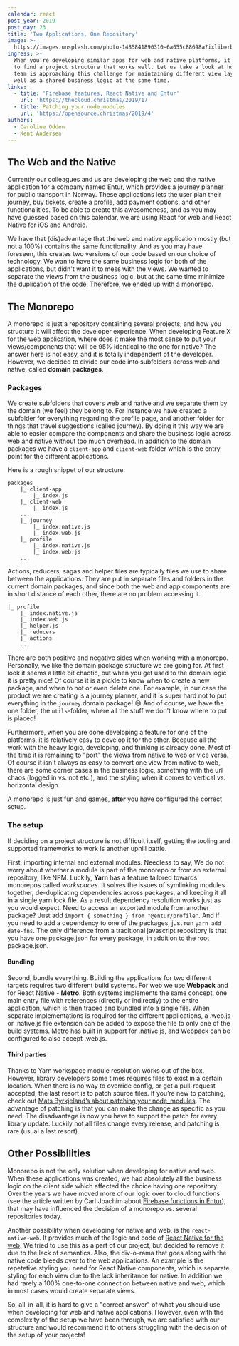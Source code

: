 ```yaml
---
calendar: react
post_year: 2019
post_day: 23
title: 'Two Applications, One Repository'
image: >-
  https://images.unsplash.com/photo-1485841890310-6a055c88698a?ixlib=rb-1.2.1&ixid=eyJhcHBfaWQiOjEyMDd9&auto=format&fit=crop&w=2250&q=80
ingress: >-
  When you’re developing similar apps for web and native platforms, it is hard
  to find a project structure that works well. Let us take a look at how our
  team is approaching this challenge for maintaining different view layers, as
  well as a shared business logic at the same time.
links:
  - title: 'Firebase features, React Native and Entur'
    url: 'https://thecloud.christmas/2019/17'
  - title: Patching your node_modules
    url: 'https://opensource.christmas/2019/4'
authors:
  - Caroline Odden
  - Kent Andersen
---
```

## The Web and the Native

Currently our colleagues and us are developing the web and the native application for a company named Entur, which provides a journey planner for public transport in Norway. These applications lets the user plan their journey, buy tickets, create a profile, add payment options, and other functionalities. To be able to create this awesomeness, and as you may have guessed based on this calendar, we are using React for web and React Native for iOS and Android.

We have that (dis)advantage that the web and native application mostly (but not a 100%) contains the same functionality. And as you may have foreseen, this creates two versions of our code based on our choice of technology. We wan to have the same business logic for both of the applications, but didn't want it to mess with the views. We wanted to separate the views from the business logic, but at the same time minimize the duplication of the code. Therefore, we ended up with a monorepo.

## The Monorepo

A monorepo is just a repository containing several projects, and how you structure it will affect the developer experience. 
When developing Feature X for the web application, where does it make the most sense to put your views/components that will be 95% identical to the one for native? The answer here is not easy, and it is totally independent of the developer. However, we decided to divide our code into subfolders across web and native, called **domain packages**.

### Packages

We create subfolders that covers web and native and we separate them by the domain (we feel) they belong to. For instance we have created a subfolder for everything regarding the profile page, and another folder for things that travel suggestions (called journey). By doing it this way we are able to easier compare the components and share the business logic across web and native without too much overhead.
In addition to the domain packages we have a `client-app` and `client-web` folder which is the entry point for the different applications.

Here is a rough snippet of our structure:

```
packages
    |_ client-app
        |_ index.js
    |_ client-web
        |_ index.js
    ...
    |_ journey
        |_ index.native.js
        |_ index.web.js
    |_ profile
        |_ index.native.js
        |_ index.web.js
    ...
```

Actions, reducers, sagas and helper files are typically files we use to share between the applications. They are put in separate files and folders in the current domain packages, and since both the web and app components are in short distance of each other, there are no problem accessing it. 

```
|_ profile
    |_ index.native.js
    |_ index.web.js
    |_ helper.js
    |_ reducers
    |_ actions
    ...
```

There are both positive and negative sides when working with a monorepo. Personally, we like the domain package structure we are going for. At first look it seems a little bit chaotic, but when you get used to the domain logic it is pretty nice! Of course it is a pickle to know when to create a new package, and when to not or even delete one. For example, in our case the product we are creating is a journey planner, and it is super hard not to put everything in the `journey` domain package! 😅 And of course, we have the one folder, the `utils`-folder, where all the stuff we don't know where to put is placed!

Furthermore, when you are done developing a feature for one of the platforms, it is relatively easy to develop it for the other. Because all the work with the heavy logic, developing, and thinking is already done. Most of the time it is remaining to "port" the views from native to web or vice versa. Of course it isn't always as easy to convert one view from native to web, there are some corner cases in the business logic, something with the url chaos (logged in vs. not etc.), and the styling when it comes to vertical vs. horizontal design.

A monorepo is just fun and games, **after** you have configured the correct setup.

### The setup

If deciding on a project structure is not difficult itself, getting the tooling and supported frameworks to work is another uphill battle. 

First, importing internal and external modules. Needless to say, We do not worry about whether a module is part of the monorepo or from an external repository, like NPM. Luckily, **Yarn** has a feature tailored towards monorepos called _workspaces_. It solves the issues of symlinking modules together, de-duplicating dependencies across packages, and keeping it all in a single yarn.lock file. As a result dependency resolution works just as you would expect. Need to access an exported module from another package? Just add `import { something } from "@entur/profile"`. And if you need to add a dependency to one of the packages, just run `yarn add date-fns`. The only difference from a traditional javascript repository is that you have one package.json for every package, in addition to the root package.json.  

#### Bundling

Second, bundle everything. Building the applications for two different targets requires two different build systems. For web we use **Webpack** and for React Native - **Metro**. Both systems implements the same concept, one main entry file with references (directly or indirectly) to the entire application, which is then traced and bundled into a single file. When separate implementations is required for the different applications, a .web.js or .native.js file extension can be added to expose the file to only one of the build systems. Metro has built in support for .native.js, and Webpack can be configured to also accept .web.js.

#### Third parties

Thanks to Yarn workspace module resolution works out of the box. However, library developers some times requires files to exist in a certain location. When there is no way to override config, or get a pull-request accepted, the last resort is to patch source files. If you’re new to patching, check out [Mats Byrkjeland’s about patching your node_modules](https://opensource.christmas/2019/4). The advantage of patching is that you can make the change as specific as you need. The disadvantage is now you have to support the patch for every library update. Luckily not all files change every release, and patching is rare (usual a last resort).

## Other Possibilities

Monorepo is not the only solution when developing for native and web. When these applications was created, we had absolutely all the business logic on the client side which affected the choice having one repository. Over the years we have moved more of our logic over to cloud functions (see the article written by Carl Joachim about [Firebase functions in Entur](https://thecloud.christmas/2019/17)), that may have influenced the decision of a monorepo vs. several repositories today. 

Another possibility when developing for native and web, is the `react-native-web`. It provides much of the logic and code of [React Native for the web](https://github.com/necolas/react-native-web). We tried to use this as a part of our project, but decided to remove it due to the lack of semantics. Also, the div-o-rama that goes along with the native code bleeds over to the web applications. An example is the repetetive styling you need for React Native components, which is separate styling for each view due to the lack inheritance for native. In addition we had rarely a 100% one-to-one connection between native and web, which in most cases would create separate views. 

So, all-in-all, it is hard to give a "correct answer" of what you should use when developing for web and native applications. However, even with the complexity of the setup we have been through, we are satisfied with our structure and would recommend it to others struggling with the decision of the setup of your projects!
